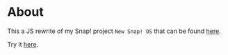 # About
This a JS rewrite of my Snap! project `New Snap! OS` that can be found [here](http://snap.berkeley.edu/snapsource/dev/#cloud:Username=DeKrain&ProjectName=New%20Snap!%20OS).

Try it [here](dekrain.github.com/Win-OS/).
